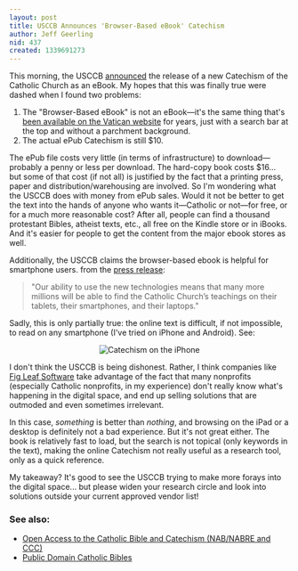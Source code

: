 ```yaml
---
layout: post
title: USCCB Announces 'Browser-Based eBook' Catechism
author: Jeff Geerling
nid: 437
created: 1339691273
---
```

This morning, the USCCB <a href="http://usccb.org/news/2012/12-107.cfm">announced</a> the release of a new Catechism of the Catholic Church as an eBook. My hopes that this was finally true were dashed when I found two problems:

<ol>
	<li>The "Browser-Based eBook" is not an eBook—it's the same thing that's <a href="http://www.vatican.va/archive/ENG0015/_INDEX.HTM">been available on the Vatican website</a> for years, just with a search bar at the top and without a parchment background.</li>
	<li>The actual ePub Catechism is still $10.</li>
</ol>

The ePub file costs very little (in terms of infrastructure) to download—probably a penny or less per download. The hard-copy book costs $16... but some of that cost (if not all) is justified by the fact that a printing press, paper and distribution/warehousing are involved. So I'm wondering what the USCCB does with money from ePub sales. Would it not be better to get the text into the hands of anyone who wants it—Catholic or not—for free, or for a much more reasonable cost? After all, people can find a thousand protestant Bibles, atheist texts, etc., all free on the Kindle store or in iBooks. And it's easier for people to get the content from the major ebook stores as well.

Additionally, the USCCB claims the browser-based ebook is helpful for smartphone users. from the <a href="http://usccb.org/news/2012/12-107.cfm">press release</a>:

<blockquote>"Our ability to use the new technologies means that many more millions will be able to find the Catholic Church’s teachings on their tablets, their smartphones, and their laptops."</blockquote>

Sadly, this is only partially true: the online text is difficult, if not impossible, to read on any smartphone (I've tried on iPhone and Android). See:

<p style="text-align: center;"><img src="http://www.opensourcecatholic.com/sites/opensourcecatholic.com/files/imagecache/300px-by-300px/user-uploads/Jeff%20Geerling/usccb-catechism-iphone.png" alt="Catechism on the iPhone" title="" class="imagecache-300px-by-300px" /></p>

<p style="text-align: left;">I don't think the USCCB is being dishonest. Rather, I think companies like <a href="http://www.figleaf.com/">Fig Leaf Software</a>&nbsp;take advantage of the fact that many nonprofits (especially Catholic nonprofits, in my experience) don't really know what's happening in the digital space, and end up selling solutions that are outmoded and even sometimes irrelevant.</p>

<p style="text-align: left;">In this case, <em>something</em> is better than <em>nothing</em>, and browsing on the iPad or a desktop is definitely not a bad experience. But it's not great either. The book is relatively fast to load, but the search is not topical (only keywords in the text), making the online Catechism not really useful as a research tool, only as a quick reference.</p>

<p style="text-align: left;">My takeaway? It's good to see the USCCB trying to make more forays into the digital space... but please widen your research circle and look into solutions outside your current approved vendor list!</p>



<h3 style="text-align: left;">See also:</h3>

<ul>
	<li><a href="http://www.opensourcecatholic.com/blog/jeff-geerling/open-access-catholic">Open Access to the Catholic Bible and Catechism (NAB/NABRE and CCC)</a></li>
	<li><a href="http://www.opensourcecatholic.com/forum/topics/84">Public Domain Catholic Bibles</a></li>
</ul>
